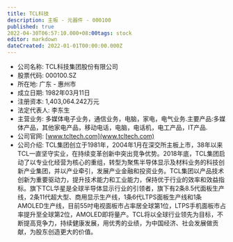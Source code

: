 ```yaml
---
title: TCL科技
description: 主板 - 元器件 - 000100
published: true
2022-04-30T06:57:10.000+08:00tags: stock
editor: markdown
dateCreated: 2022-01-01T00:00:00.000Z
---
```


- 公司名称: TCL科技集团股份有限公司
- 股票代码: 000100.SZ
- 所在地: 广东 - 惠州市
- 成立日期: 1982年03月11日
- 注册资本: 1,403,064.242万元
- 法定代表人: 李东生
- 主营业务: 多媒体电子业务，通信业务，电脑，家电，电气业务.主要产品:多媒体产品，其他家电产品，移动电话，电脑，电话机，电工产品，IT产品.
- 公司官网: [www.tcltech.com](www.tcltech.com)
- 公司介绍: TCL集团创立于1981年，2004年1月在深交所主板上市，38年以来TCL一直坚守实业，在持续变革创新中突出竞争优势。2018年底，TCL集团启动了以专业化经营为核心的重组，转型为聚焦半导体显示及材料业务的科技创新产业集团，并以产业牵引，发展产业金融和投资业务。TCL集团以产品技术创新为重要驱动力，提升技术能力和工业能力，保持优于行业的效率和效益指标。旗下TCL华星是全球半导体显示行业的引领者，旗下有2条8.5代面板生产线，2条11代超大型、商用显示生产线，1条6代LTPS面板生产线和1条AMOLED生产线，目前55吋电视面板市占率居全球第1位，LTPS手机面板市占率提升至全球第2位，AMOLED即将量产。TCL将以全球行业领先为目标，不断提高竞争力，持续健康发展，用优秀的业绩，为中国经济、社会发展做贡献，为股东创造更大的价值。


